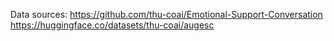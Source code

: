 Data sources:
https://github.com/thu-coai/Emotional-Support-Conversation
https://huggingface.co/datasets/thu-coai/augesc
